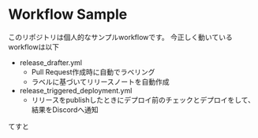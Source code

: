 # Workflow Sample

このリポジトリは個人的なサンプルworkflowです。
今正しく動いているworkflowは以下

- release_drafter.yml
  - Pull Request作成時に自動でラベリング
  - ラベルに基づいてリリースノートを自動作成
- release_triggered_deployment.yml
  - リリースをpublishしたときにデプロイ前のチェックとデプロイをして、結果をDiscordへ通知

てすと
